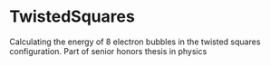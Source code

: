 # TwistedSquares
Calculating the energy of 8 electron bubbles in the twisted squares configuration. Part of senior honors thesis in physics
